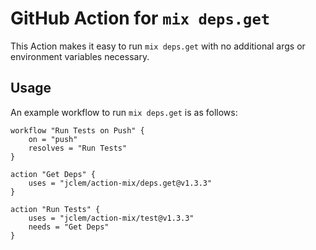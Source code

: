 # GitHub Action for `mix deps.get`

This Action makes it easy to run `mix deps.get` with no additional args or environment variables necessary.

## Usage

An example workflow to run `mix deps.get` is as follows:

```hcl
workflow "Run Tests on Push" {
    on = "push"
    resolves = "Run Tests"
}

action "Get Deps" {
    uses = "jclem/action-mix/deps.get@v1.3.3"
}

action "Run Tests" {
    uses = "jclem/action-mix/test@v1.3.3"
    needs = "Get Deps"
}
```